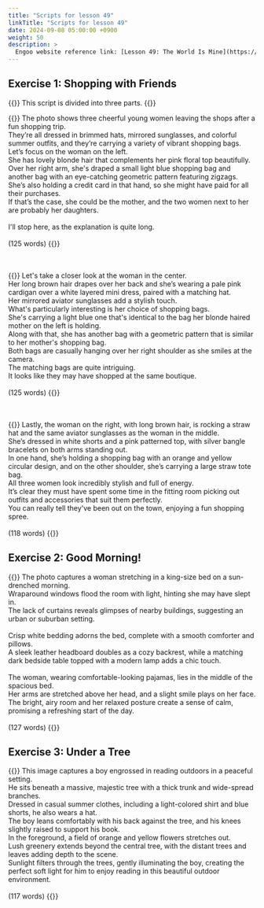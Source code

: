 ```yaml
---
title: "Scripts for lesson 49"
linkTitle: "Scripts for lesson 49"
date: 2024-09-08 05:00:00 +0900
weight: 50
description: >
  Engoo website reference link: [Lesson 49: The World Is Mine](https://engoo.com/app/lessons/describing-pictures-intermediate-describing-pictures-the-world-is-mine/bT8aDkz1EeeCC6PuH4QznA?category_id=P_HriMOnEeifo0O-yMP42w&course_id=ZZasjsOnEeiHZVOMC0VfdA)
---
```


## Exercise 1: Shopping with Friends

{{<alert>}}
This script is divided into three parts.
{{</alert>}}

{{<card header="**1st script**">}}
The photo shows three cheerful young women leaving the shops after a fun shopping trip. <br/>
They’re all dressed in brimmed hats, mirrored sunglasses, and colorful summer outfits, and they’re carrying a variety of vibrant shopping bags.<br/>
Let’s focus on the woman on the left. <br/>
She has lovely blonde hair that complements her pink floral top beautifully.<br/>
Over her right arm, she's draped a small light blue shopping bag and another bag with an eye-catching geometric pattern featuring zigzags.<br/>
She’s also holding a credit card in that hand, so she might have paid for all their purchases.<br/>
If that’s the case, she could be the mother, and the two women next to her are probably her daughters.<br/>
<br/>
I'll stop here, as the explanation is quite long.<br/>
<br/>
(125 words)
{{</card>}}

　

{{<card header="**2nd script**">}}
Let's take a closer look at the woman in the center. <br/>
Her long brown hair drapes over her back and she’s wearing a pale pink cardigan over a white layered mini dress, paired with a matching hat.<br/>
Her mirrored aviator sunglasses add a stylish touch. <br/>
What's particularly interesting is her choice of shopping bags. <br/>
She's carrying a light blue one that's identical to the bag her blonde haired mother on the left is holding. <br/>
Along with that, she has another bag with a geometric pattern that is similar to her mother's shopping bag. <br/>
Both bags are casually hanging over her right shoulder as she smiles at the camera.<br/>
The matching bags are quite intriguing.<br/>
It looks like they may have shopped at the same boutique.<br/>
<br/>
(125 words)
{{</card>}}

　

{{<card header="**3rd script**">}}
Lastly, the woman on the right, with long brown hair, is rocking a straw hat and the same aviator sunglasses as the woman in the middle.<br/> 
She’s dressed in white shorts and a pink patterned top, with silver bangle bracelets on both arms standing out. <br/>
In one hand, she’s holding a shopping bag with an orange and yellow circular design, and on the other shoulder, she’s carrying a large straw tote bag.<br/>
All three women look incredibly stylish and full of energy. <br/>
It’s clear they must have spent some time in the fitting room picking out outfits and accessories that suit them perfectly. <br/>
You can really tell they've been out on the town, enjoying a fun shopping spree.<br/>
<br/>
(118 words)
{{</card>}}


## Exercise 2: Good Morning!

{{<card header="**Script**">}}
The photo captures a woman stretching in a king-size bed on a sun-drenched morning. <br/>
Wraparound windows flood the room with light, hinting she may have slept in. <br/>
The lack of curtains reveals glimpses of nearby buildings, suggesting an urban or suburban setting.<br/>
<br/>
Crisp white bedding adorns the bed, complete with a smooth comforter and pillows. <br/>
A sleek leather headboard doubles as a cozy backrest, while a matching dark bedside table topped with a modern lamp adds a chic touch.<br/>
<br/>
The woman, wearing comfortable-looking pajamas, lies in the middle of the spacious bed. <br/>
Her arms are stretched above her head, and a slight smile plays on her face. <br/>
The bright, airy room and her relaxed posture create a sense of calm, promising a refreshing start of the day.<br/>
<br/>
(127 words)
{{</card>}}


## Exercise 3: Under a Tree

{{<card header="**Script**">}}
This image captures a boy engrossed in reading outdoors in a peaceful setting. <br/>
He sits beneath a massive, majestic tree with a thick trunk and wide-spread branches.<br/>
Dressed in casual summer clothes, including a light-colored shirt and blue shorts, he also wears a hat. <br/>
The boy leans comfortably with his back against the tree, and his knees slightly raised to support his book. <br/>
In the foreground, a field of orange and yellow flowers stretches out. <br/>
Lush greenery extends beyond the central tree, with the distant trees and leaves adding depth to the scene.<br/>
Sunlight filters through the trees, gently illuminating the boy, creating the perfect soft light for him to enjoy reading in this beautiful outdoor environment.<br/>
<br/>
(117 words)
{{</card>}}


